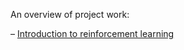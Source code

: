 An overview of project work: 

– [Introduction to reinforcement learning](https://github.com/aparna-surendra/aparna-surendra.github.io/blob/master/page1.html)
